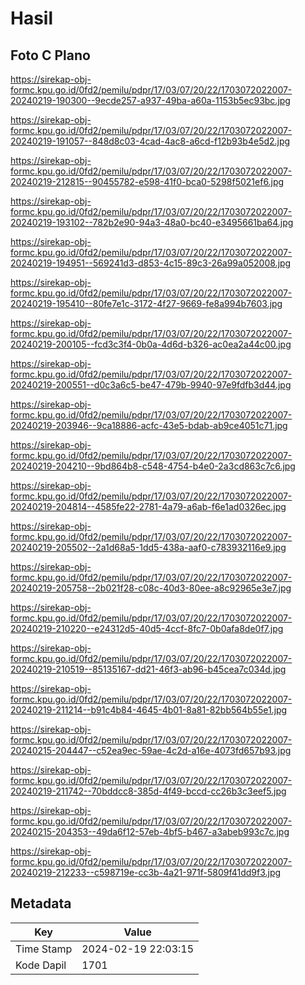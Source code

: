 # Hasil

## Foto C Plano

https://sirekap-obj-formc.kpu.go.id/0fd2/pemilu/pdpr/17/03/07/20/22/1703072022007-20240219-190300--9ecde257-a937-49ba-a60a-1153b5ec93bc.jpg

https://sirekap-obj-formc.kpu.go.id/0fd2/pemilu/pdpr/17/03/07/20/22/1703072022007-20240219-191057--848d8c03-4cad-4ac8-a6cd-f12b93b4e5d2.jpg

https://sirekap-obj-formc.kpu.go.id/0fd2/pemilu/pdpr/17/03/07/20/22/1703072022007-20240219-212815--90455782-e598-41f0-bca0-5298f5021ef6.jpg

https://sirekap-obj-formc.kpu.go.id/0fd2/pemilu/pdpr/17/03/07/20/22/1703072022007-20240219-193102--782b2e90-94a3-48a0-bc40-e3495661ba64.jpg

https://sirekap-obj-formc.kpu.go.id/0fd2/pemilu/pdpr/17/03/07/20/22/1703072022007-20240219-194951--569241d3-d853-4c15-89c3-26a99a052008.jpg

https://sirekap-obj-formc.kpu.go.id/0fd2/pemilu/pdpr/17/03/07/20/22/1703072022007-20240219-195410--80fe7e1c-3172-4f27-9669-fe8a994b7603.jpg

https://sirekap-obj-formc.kpu.go.id/0fd2/pemilu/pdpr/17/03/07/20/22/1703072022007-20240219-200105--fcd3c3f4-0b0a-4d6d-b326-ac0ea2a44c00.jpg

https://sirekap-obj-formc.kpu.go.id/0fd2/pemilu/pdpr/17/03/07/20/22/1703072022007-20240219-200551--d0c3a6c5-be47-479b-9940-97e9fdfb3d44.jpg

https://sirekap-obj-formc.kpu.go.id/0fd2/pemilu/pdpr/17/03/07/20/22/1703072022007-20240219-203946--9ca18886-acfc-43e5-bdab-ab9ce4051c71.jpg

https://sirekap-obj-formc.kpu.go.id/0fd2/pemilu/pdpr/17/03/07/20/22/1703072022007-20240219-204210--9bd864b8-c548-4754-b4e0-2a3cd863c7c6.jpg

https://sirekap-obj-formc.kpu.go.id/0fd2/pemilu/pdpr/17/03/07/20/22/1703072022007-20240219-204814--4585fe22-2781-4a79-a6ab-f6e1ad0326ec.jpg

https://sirekap-obj-formc.kpu.go.id/0fd2/pemilu/pdpr/17/03/07/20/22/1703072022007-20240219-205502--2a1d68a5-1dd5-438a-aaf0-c783932116e9.jpg

https://sirekap-obj-formc.kpu.go.id/0fd2/pemilu/pdpr/17/03/07/20/22/1703072022007-20240219-205758--2b021f28-c08c-40d3-80ee-a8c92965e3e7.jpg

https://sirekap-obj-formc.kpu.go.id/0fd2/pemilu/pdpr/17/03/07/20/22/1703072022007-20240219-210220--e24312d5-40d5-4ccf-8fc7-0b0afa8de0f7.jpg

https://sirekap-obj-formc.kpu.go.id/0fd2/pemilu/pdpr/17/03/07/20/22/1703072022007-20240219-210519--85135167-dd21-46f3-ab96-b45cea7c034d.jpg

https://sirekap-obj-formc.kpu.go.id/0fd2/pemilu/pdpr/17/03/07/20/22/1703072022007-20240219-211214--b91c4b84-4645-4b01-8a81-82bb564b55e1.jpg

https://sirekap-obj-formc.kpu.go.id/0fd2/pemilu/pdpr/17/03/07/20/22/1703072022007-20240215-204447--c52ea9ec-59ae-4c2d-a16e-4073fd657b93.jpg

https://sirekap-obj-formc.kpu.go.id/0fd2/pemilu/pdpr/17/03/07/20/22/1703072022007-20240219-211742--70bddcc8-385d-4f49-bccd-cc26b3c3eef5.jpg

https://sirekap-obj-formc.kpu.go.id/0fd2/pemilu/pdpr/17/03/07/20/22/1703072022007-20240215-204353--49da6f12-57eb-4bf5-b467-a3abeb993c7c.jpg

https://sirekap-obj-formc.kpu.go.id/0fd2/pemilu/pdpr/17/03/07/20/22/1703072022007-20240219-212233--c598719e-cc3b-4a21-971f-5809f41dd9f3.jpg


## Metadata

| Key        | Value               |
| ---------- | ------------------- |
| Time Stamp | 2024-02-19 22:03:15 |
| Kode Dapil | 1701                |



